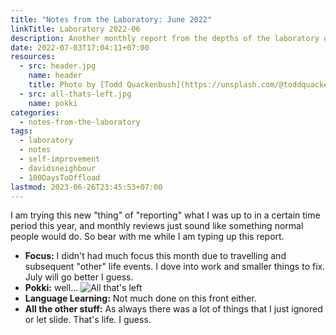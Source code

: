 ```yaml
---
title: "Notes from the Laboratory: June 2022"
linkTitle: Laboratory 2022-06
description: Another monthly report from the depths of the laboratory of kollitsch.den - June 2022
date: 2022-07-03T17:04:11+07:00
resources:
  - src: header.jpg
    name: header
    title: Photo by [Todd Quackenbush](https://unsplash.com/@toddquackenbush) via [Unsplash](https://unsplash.com/)
  - src: all-thats-left.jpg
    name: pokki
categories:
  - notes-from-the-laboratory
tags:
  - laboratory
  - notes
  - self-improvement
  - davidsneighbour
  - 100DaysToOffload
lastmod: 2023-06-26T23:45:53+07:00
---
```


I am trying this new "thing" of "reporting" what I was up to in a certain time period this year, and monthly reviews just sound like something normal people would do. So bear with me while I am typing up this report.

- **Focus:** I didn't had much focus this month due to travelling and subsequent "other" life events. I dove into work and smaller things to fix. July will go better I guess.
- **Pokki:** well...
  ![All that's left](/blog/2022/notes-from-the-laboratory-june/all-thats-left.jpg)
- **Language Learning:** Not much done on this front either.
- **All the other stuff:** As always there was a lot of things that I just ignored or let slide. That's life. I guess.
